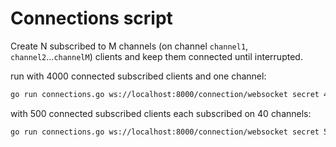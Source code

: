 Connections script
==================

Create N subscribed to M channels (on channel `channel1`, `channel2`...`channelM`) clients and keep them connected until interrupted.

run with 4000 connected subscribed clients and one channel:

```bash
go run connections.go ws://localhost:8000/connection/websocket secret 4000
```

with 500 connected subscribed clients each subscribed on 40 channels:

```bash
go run connections.go ws://localhost:8000/connection/websocket secret 500 40
```
